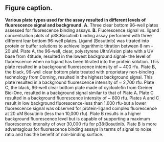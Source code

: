 ## Figure caption.

**Various plate types used for the assay resulted in different levels of fluorescence signal and background.** **A.** Three clear bottom 96-well plates assessed for fluorescence binding assays.  **B.** Fluorescence signal vs. ligand concentration plots of p38:Bosutinib binding assay performed with three different lear bottom 96-well plates. Ligand (Bosutinib) was titrated into protein or buffer solutions to achieve logarithmic titration between 8 nm - 20 uM.  Plate A, the 96-well, clear, polystyrene UltraVision plate with a UV base from 4titude, resulted in the lowest background signal- the level of fluorescence when no ligand has been titrated into the protein solution. This plate resulted in a background fluorescence intensity of ~ 400 rfu. Plate B, the black, 96-well clear bottom plate treated with proprietary non-binding technology from Corning, resulted in the highest background signal. This plate resulted in a background fluorescence intensity of ~ 2,700 rfu. Plate C, the black, 96-well clear bottom plate made of cycloolefin from Greiner Bio-One, resulted in a background signal similar to that of Plate A. Plate C resulted in a background fluorescence intensity of ~ 800 rfu.  Plates A and C result in low background fluorescence-less than 1,000 rfu-but a lower fluorescence signal was observed for protein-ligand complex fluorescence at 20 uM Bosutinib (less than 10,000 rfu). Plate B results in a higher background fluorescence level but is capable of supporting a maximum fluorescence intensity of over 30,000 rfu for p38:Bosutinib. Plate B is more adventagious for fluorescence binding assays in terms of signal to noise ratio and has the benefit of non-binding surface.
